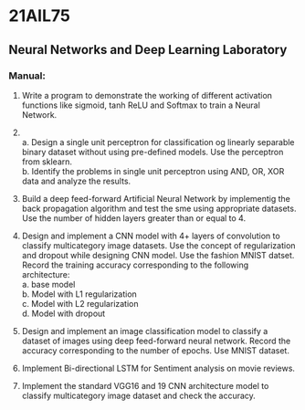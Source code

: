 # 21AIL75 
## Neural Networks and Deep Learning Laboratory

### Manual:
1. Write a program to demonstrate the working of different activation functions like sigmoid, tanh ReLU and Softmax to train a Neural Network.

2. <br />
    a. Design a single unit perceptron for classification og linearly separable binary dataset without using pre-defined models. Use the perceptron from sklearn. <br />
    b. Identify the problems in single unit perceptron using AND, OR, XOR data and analyze the results.

3. Build a deep feed-forward Artificial Neural Network by implementig the back propagation algorithm and test the sme using appropriate datasets. Use the number of hidden layers greater than or equal to 4.

4. Design and implement a CNN model with 4+ layers of convolution to classify multicategory image datasets. Use the concept of regularization and dropout while designing CNN model. Use the fashion MNIST datset. Record the training accuracy corresponding to the following architecture:<br />
    a. base model <br />
    b. Model with L1 regularization <br />
    c. Model with L2 regularization <br />
    d. Model with dropout <br />

5. Design and implement an image classification model to classify a dataset of images using deep feed-forward neural network. Record the accuracy corresponding to the number of epochs. Use MNIST dataset.

6. Implement Bi-directional LSTM for Sentiment analysis on movie reviews. 

7. Implement the standard VGG16 and 19 CNN architecture model to classify multicategory image dataset and check the accuracy.